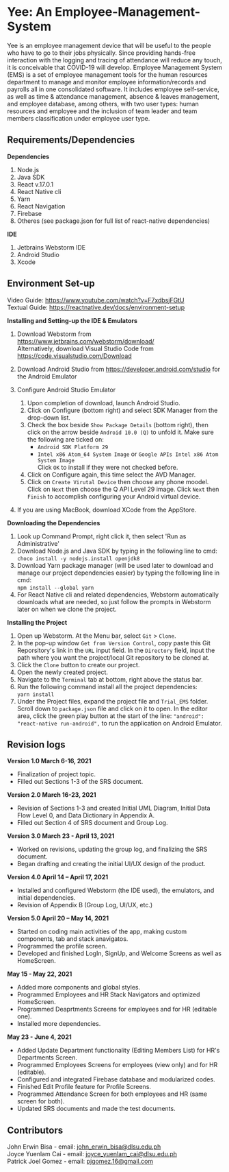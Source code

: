 # Yee: An Employee-Management-System
Yee is an employee management device that will be useful to the people who have to go to their jobs physically. Since providing hands-free interaction with the logging and tracing of attendance will reduce any touch, it is conceivable that COVID-19 will develop. Employee Management System (EMS) is a set of employee management tools for the human resources department to manage and monitor employee information/records and payrolls all in one consolidated software. It includes employee self-service, as well as time & attendance management, absence & leaves management, and employee database, among others, with two user types: human resources and employee and the inclusion of team leader and team members classification under employee user type.

## Requirements/Dependencies
**Dependencies**
1. Node.js
2. Java SDK
3. React v.17.0.1
4. React Native cli
5. Yarn
7. React Navigation
8. Firebase
9. Otheres (see package.json for full list of react-native dependencies)

**IDE**
1. Jetbrains Webstorm IDE
2. Android Studio
3. Xcode

## Environment Set-up
Video Guide: https://www.youtube.com/watch?v=F7xdbsjFGtU \
Textual Guide: https://reactnative.dev/docs/environment-setup

**Installing and Setting-up the IDE & Emulators**
1. Download Webstorm from https://www.jetbrains.com/webstorm/download/  \
   Alternatively, download Visual Studio Code from https://code.visualstudio.com/Download
2. Download Android Studio from https://developer.android.com/studio for the Android Emulator
3. Configure Android Studio Emulator
   1. Upon completion of download, launch Android Studio.
   2. Click on Configure (bottom right) and select SDK Manager from the drop-down list.
   3. Check the box beside `Show Package Details` (bottom right), then click on the arrow beside `Android 10.0 (Q)` to unfold it. Make sure the following are ticked on:
      * `Android SDK Platform 29`
      * `Intel x86 Atom_64 System Image` or `Google APIs Intel x86 Atom System Image` \
      Click `OK` to install if they were not checked before. 
   4. Click on Configure again, this time select the AVD Manager.
   5. Click on `Create Virutal Device` then choose any phone moodel. Click on `Next` then choose the Q API Level 29 image. Click `Next` then `Finish` to accomplish configuring your Android virtual device.

4. If you are using MacBook, download XCode from the AppStore.
   
**Downloading the Dependencies**
1. Look up Command Prompt, right click it, then select 'Run as Administrative'
2. Download Node.js and Java SDK by typing in the following line to cmd: \
   `choco install -y nodejs.install openjdk8`
3. Download Yarn package manager (will be used later to download and manage our project dependencies easier) by typing the following line in cmd: \
   `npm install --global yarn`
4. For React Native cli and related dependencies, Webstorm automatically downloads what are needed, so just follow the prompts in Webstorm later on when we clone the project.

**Installing the Project**
1. Open up Webstorm. At the Menu bar, select `Git` > `Clone`. 
2. In the pop-up window `Get from Version Control`, copy paste this Git Reporsitory's link in the `URL` input field. In the `Directory` field, input the path where you want the project/local Git repository to be cloned at.
3. Click the `Clone` button to create our project.
4. Open the newly created project.
5. Navigate to the `Terminal` tab at bottom, right above the status bar.
6. Run the following command install all the project dependencies: \
   `yarn install` 
8. Under the Project files, expand the project file and `Trial_EMS` folder. Scroll down to `package.json` file and click on it to open. In the editor area, click the green play button at the start of the line: `"android": "react-native run-android",` to run the application on Android Emulator.

## Revision logs
**Version 1.0 March 6-16, 2021**
* Finalization of project topic.
* Filled out Sections 1-3 of the SRS document. 

**Version 2.0 March 16-23, 2021**
* Revision of Sections 1-3 and created Initial UML Diagram, Initial Data Flow Level 0, and Data Dictionary in Appendix A.
* Filled out Section 4 of SRS document and Group Log.

**Version 3.0 March 23 - April 13, 2021**
* Worked on revisions, updating the group log, and finalizing the SRS document.
* Began drafting and creating the initial UI/UX design of the product.

**Version 4.0 April 14 – April 17, 2021**
* Installed and configured Webstorm (the IDE used), the emulators, and initial dependencies.
* Revision of Appendix B (Group Log, UI/UX, etc.)

**Version 5.0 April 20 – May 14, 2021**
* Started on coding main activities of the app, making custom components, tab and stack anavigatos.
* Programmed the profile screen.
* Developed and finished LogIn, SignUp, and Welcome Screens as well as HomeScreen.

**May 15 - May 22, 2021**
* Added more components and global styles.
* Programmed Employees and HR Stack Navigators and  optimized HomeScreen.
* Programmed Deaprtments Screens for employees and for HR (editable one).
* Installed more dependencies.

**May 23 - June 4, 2021**
* Added Update Department functionality (Editing Members List) for HR's Departments Screen.
* Programmed Employees Screens for employees (view only) and for HR (editable).
* Configured and integrated Firebase database and modularized codes.
* Finished Edit Profile feature for Profile Screens.
* Programmed Attendance Screen for both employees and HR (same screen for both).
* Updated SRS documents and made the test documents.

## Contributors
  John Erwin Bisa - email: john_erwin_bisa@dlsu.edu.ph\
  Joyce Yuenlam Cai - email: joyce_yuenlam_cai@dlsu.edu.ph\
  Patrick Joel Gomez - email: pjgomez.16@gmail.com
